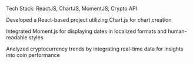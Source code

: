 Tech Stack: ReactJS, ChartJS, MomentJS, Crypto API

Developed a React-based project utilizing Chart.js for chart creation

Integrated Moment.js for displaying dates in localized formats and human-readable styles

Analyzed cryptocurrency trends by integrating real-time data for insights into coin performance

